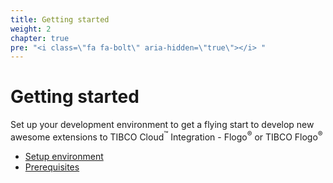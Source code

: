 ```yaml
---
title: Getting started
weight: 2
chapter: true
pre: "<i class=\"fa fa-bolt\" aria-hidden=\"true\"></i> "
---
```


# Getting started

Set up your development environment to get a flying start to develop new awesome extensions to TIBCO Cloud<sup>&trade;</sup> Integration - Flogo<sup>&reg;</sup> or TIBCO Flogo<sup>&reg;</sup>

* [Setup environment](./dev-environment/)
* [Prerequisites](prerequisites)